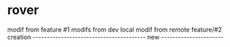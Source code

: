 # rover
modif from feature #1
modifs from dev local
modif from remote
feature/#2 creation
---------------------------------------- new ----------------------
